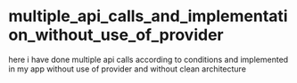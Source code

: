 # multiple_api_calls_and_implementation_without_use_of_provider
here i have done multiple api calls according to conditions and implemented in my app without use of provider and without clean architecture
